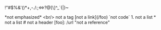 \!\"\#\$\%\&\'\(\)\*\+\,\-\.\/\:\;\<\=\>\?\@\[\\\]\^\_\`\{\|\}\~

\*not emphasized*
\<br/> not a tag
\[not a link](/foo)
\`not code`
1\. not a list
\* not a list
\# not a header
\[foo]: /url "not a reference"